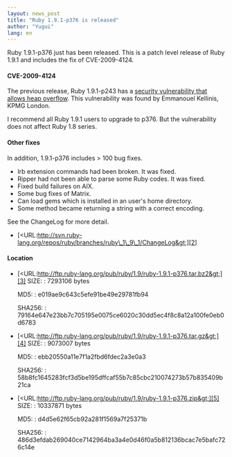 ```yaml
---
layout: news_post
title: "Ruby 1.9.1-p376 is released"
author: "Yugui"
lang: en
---
```


Ruby 1.9.1-p376 just has been released. This is a patch level release of
Ruby 1.9.1 and includes the fix of CVE-2009-4124.

#### CVE-2009-4124

The previous release, Ruby 1.9.1-p243 has a [security vulnerability that
allows heap overflow][1]. This vulnerability was found by Emmanouel
Kellinis, KPMG London.

I recommend all Ruby 1.9.1 users to upgrade to p376. But the
vulnerability does not affect Ruby 1.8 series.

#### Other fixes

In addition, 1.9.1-p376 includes &gt; 100 bug fixes.

* Irb extension commands had been broken. It was fixed.
* Ripper had not been able to parse some Ruby codes. It was fixed.
* Fixed build failures on AIX.
* Some bug fixes of Matrix.
* Can load gems which is installed in an user\'s home directory.
* Some method became returning a string with a correct encoding.

See the ChangeLog for more detail.

* [&lt;URL:http://svn.ruby-lang.org/repos/ruby/branches/ruby\_1\_9\_1/ChangeLog&gt;][2]

#### Location

* [&lt;URL:http://ftp.ruby-lang.org/pub/ruby/1.9/ruby-1.9.1-p376.tar.bz2&gt;][3]
  SIZE:
  : 7293106 bytes

  MD5:
  : e019ae9c643c5efe91be49e29781fb94

  SHA256:
  : 79164e647e23bb7c705195e0075ce6020c30dd5ec4f8c8a12a100fe0eb0d6783

* [&lt;URL:http://ftp.ruby-lang.org/pub/ruby/1.9/ruby-1.9.1-p376.tar.gz&gt;][4]
  SIZE:
  : 9073007 bytes

  MD5:
  : ebb20550a11e7f1a2fbd6fdec2a3e0a3

  SHA256:
  : 58b8fc1645283fcf3d5be195dffcaf55b7c85cbc210074273b57b835409b21ca

* [&lt;URL:http://ftp.ruby-lang.org/pub/ruby/1.9/ruby-1.9.1-p376.zip&gt;][5]
  SIZE:
  : 10337871 bytes

  MD5:
  : d4d5e62f65cb92a281f1569a7f25371b

  SHA256:
  : 486d3efdab269040ce7142964ba3a4e0d46f0a5b812136bcac7e5bafc726c14e



[1]: http://www.ruby-lang.org/en/news/2009/12/07/heap-overflow-in-string/ 
[2]: http://svn.ruby-lang.org/repos/ruby/branches/ruby_1_9_1/ChangeLog 
[3]: http://ftp.ruby-lang.org/pub/ruby/1.9/ruby-1.9.1-p376.tar.bz2 
[4]: http://ftp.ruby-lang.org/pub/ruby/1.9/ruby-1.9.1-p376.tar.gz 
[5]: http://ftp.ruby-lang.org/pub/ruby/1.9/ruby-1.9.1-p376.zip 
